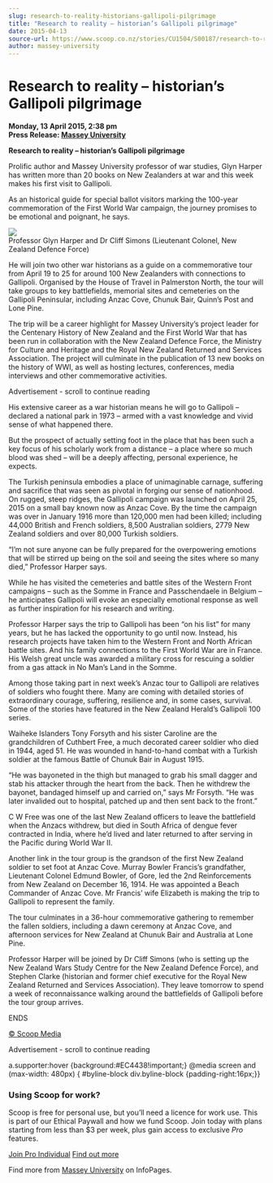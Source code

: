 ```yaml
---
slug: research-to-reality-historians-gallipoli-pilgrimage
title: "Research to reality – historian’s Gallipoli pilgrimage"
date: 2015-04-13
source-url: https://www.scoop.co.nz/stories/CU1504/S00187/research-to-reality-historians-gallipoli-pilgrimage.htm
author: massey-university
---
```

Research to reality – historian’s Gallipoli pilgrimage
======================================================

**Monday, 13 April 2015, 2:38 pm**  
**Press Release: [Massey University](https://info.scoop.co.nz/Massey_University)**

**Research to reality – historian’s Gallipoli pilgrimage**

Prolific author and Massey University professor of war studies, Glyn Harper has written more than 20 books on New Zealanders at war and this week makes his first visit to Gallipoli.

As an historical guide for special ballot visitors marking the 100-year commemoration of the First World War campaign, the journey promises to be emotional and poignant, he says.

![](http://img.scoop.co.nz/stories/images/1504/0a9cfa47bc4463dc39d7.jpeg)  
Professor Glyn Harper and Dr Cliff Simons (Lieutenant Colonel, New Zealand Defence Force)

He will join two other war historians as a guide on a commemorative tour from April 19 to 25 for around 100 New Zealanders with connections to Gallipoli. Organised by the House of Travel in Palmerston North, the tour will take groups to key battlefields, memorial sites and cemeteries on the Gallipoli Peninsular, including Anzac Cove, Chunuk Bair, Quinn’s Post and Lone Pine.

The trip will be a career highlight for Massey University’s project leader for the Centenary History of New Zealand and the First World War that has been run in collaboration with the New Zealand Defence Force, the Ministry for Culture and Heritage and the Royal New Zealand Returned and Services Association. The project will culminate in the publication of 13 new books on the history of WWI, as well as hosting lectures, conferences, media interviews and other commemorative activities.

Advertisement - scroll to continue reading





His extensive career as a war historian means he will go to Gallipoli – declared a national park in 1973 – armed with a vast knowledge and vivid sense of what happened there.

But the prospect of actually setting foot in the place that has been such a key focus of his scholarly work from a distance – a place where so much blood was shed – will be a deeply affecting, personal experience, he expects.

The Turkish peninsula embodies a place of unimaginable carnage, suffering and sacrifice that was seen as pivotal in forging our sense of nationhood. On rugged, steep ridges, the Gallipoli campaign was launched on April 25, 2015 on a small bay known now as Anzac Cove. By the time the campaign was over in January 1916 more than 120,000 men had been killed; including 44,000 British and French soldiers, 8,500 Australian soldiers, 2779 New Zealand soldiers and over 80,000 Turkish soldiers.

“I’m not sure anyone can be fully prepared for the overpowering emotions that will be stirred up being on the soil and seeing the sites where so many died,” Professor Harper says.

While he has visited the cemeteries and battle sites of the Western Front campaigns – such as the Somme in France and Passchendaele in Belgium – he anticipates Gallipoli will evoke an especially emotional response as well as further inspiration for his research and writing.

Professor Harper says the trip to Gallipoli has been “on his list” for many years, but he has lacked the opportunity to go until now. Instead, his research projects have taken him to the Western Front and North African battle sites. And his family connections to the First World War are in France. His Welsh great uncle was awarded a military cross for rescuing a soldier from a gas attack in No Man’s Land in the Somme.

Among those taking part in next week’s Anzac tour to Gallipoli are relatives of soldiers who fought there. Many are coming with detailed stories of extraordinary courage, suffering, resilience and, in some cases, survival. Some of the stories have featured in the New Zealand Herald’s Gallipoli 100 series.

Waiheke Islanders Tony Forsyth and his sister Caroline are the grandchildren of Cuthbert Free, a much decorated career soldier who died in 1944, aged 51. He was wounded in hand-to-hand combat with a Turkish soldier at the famous Battle of Chunuk Bair in August 1915.

“He was bayoneted in the thigh but managed to grab his small dagger and stab his attacker through the heart from the back. Then he withdrew the bayonet, bandaged himself up and carried on,” says Mr Forsyth. “He was later invalided out to hospital, patched up and then sent back to the front.”

C W Free was one of the last New Zealand officers to leave the battlefield when the Anzacs withdrew, but died in South Africa of dengue fever contracted in India, where he’d lived and later returned to after serving in the Pacific during World War II.

Another link in the tour group is the grandson of the first New Zealand soldier to set foot at Anzac Cove. Murray Bowler Francis’s grandfather, Lieutenant Colonel Edmund Bowler, of Gore, led the 2nd Reinforcements from New Zealand on December 16, 1914. He was appointed a Beach Commander of Anzac Cove. Mr Francis’ wife Elizabeth is making the trip to Gallipoli to represent the family.

The tour culminates in a 36-hour commemorative gathering to remember the fallen soldiers, including a dawn ceremony at Anzac Cove, and afternoon services for New Zealand at Chunuk Bair and Australia at Lone Pine.

Professor Harper will be joined by Dr Cliff Simons (who is setting up the New Zealand Wars Study Centre for the New Zealand Defence Force), and Stephen Clarke (historian and former chief executive for the Royal New Zealand Returned and Services Association). They leave tomorrow to spend a week of reconnaissance walking around the battlefields of Gallipoli before the tour group arrives.

ENDS

[© Scoop Media](http://www.scoop.co.nz/about/terms.html)  

Advertisement - scroll to continue reading



a.supporter:hover {background:#EC4438!important;} @media screen and (max-width: 480px) { #byline-block div.byline-block {padding-right:16px;}}

### Using Scoop for work?

Scoop is free for personal use, but you’ll need a licence for work use. This is part of our Ethical Paywall and how we fund Scoop. Join today with plans starting from less than $3 per week, plus gain access to exclusive _Pro_ features.  
  
[Join Pro Individual](https://pro.scoop.co.nz/Individual/?from=ProIn24) [Find out more](https://pro.scoop.co.nz/using-scoop-for-work/?from=ProIn24)

Find more from [Massey University](https://info.scoop.co.nz/Massey_University) on InfoPages.